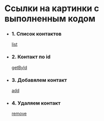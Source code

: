 # Ссылки на картинки с выполненным кодом

<ul>
<li>
<h3>1. Cписок контактов</h3>
<a href="https://ibb.co/qkKWC2Y">list</a>
</li>
<li>
<h3>2. Контакт по id</h3>
<a href="https://ibb.co/mJQDLLt">getById</a>
</li>
<li>
<h3>3. Добавялем контакт</h3>
<a href="https://ibb.co/HhQzg1w">add</a>
</li>
<li>
<h3>4. Удаляем контакт</h3>
<a href="https://ibb.co/3TnxjNn">remove</a>
</li>
</ul>
